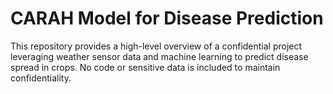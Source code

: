 # CARAH Model for Disease Prediction    
This repository provides a high-level overview of a confidential project leveraging weather sensor data and machine learning to predict disease spread in crops. No code or sensitive data is included to maintain confidentiality.  
